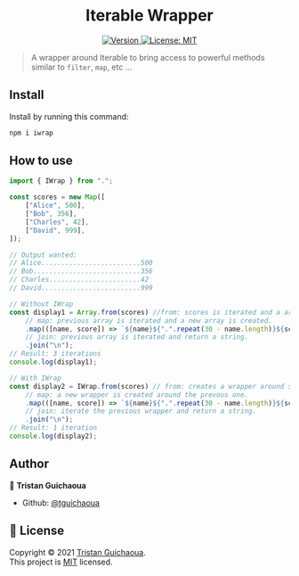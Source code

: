 <h1 align="center">Iterable Wrapper</h1>
<p align="center">
    <a href="https://www.npmjs.com/package/iwrap" target="_blank">
        <img alt="Version" src="https://img.shields.io/npm/v/iwrap.svg">
    </a>
     <a href="https://github.com/tguichaoua/iwrap/blob/main/LICENSE" target="_blank">
        <img alt="License: MIT" src="https://img.shields.io/github/license/tguichaoua/iwrap" />
    </a>
</p>

> A wrapper around Iterable to bring access to powerful methods similar to `filter`, `map`, etc ...

## Install

Install by running this command:

```sh
npm i iwrap
```

## How to use

```ts
import { IWrap } from ".";

const scores = new Map([
    ["Alice", 500],
    ["Bob", 356],
    ["Charles", 42],
    ["David", 999],
]);

// Output wanted:
// Alice.........................500
// Bob...........................356
// Charles.......................42
// David.........................999

// Without IWrap
const display1 = Array.from(scores) //from: scores is iterated and a array is created.
    // map: previous array is iterated and a new array is created.
    .map(([name, score]) => `${name}${".".repeat(30 - name.length)}${score}`)
    // join: previous array is iterated and return a string.
    .join("\n");
// Result: 3 iterations
console.log(display1);

// With IWrap
const display2 = IWrap.from(scores) // from: creates a wrapper around scores.
    // map: a new wrapper is created around the prevous one.
    .map(([name, score]) => `${name}${".".repeat(30 - name.length)}${score}`)
    // join: iterate the previous wrapper and return a string.
    .join("\n");
// Result: 1 iteration
console.log(display2);
```

## Author

👤 **Tristan Guichaoua**

-   Github: [@tguichaoua](https://github.com/tguichaoua)

## 📝 License

Copyright © 2021 [Tristan Guichaoua](https://github.com/tguichaoua).<br />
This project is [MIT](https://github.com/tguichaoua/iwrap/blob/main/LICENSE) licensed.
